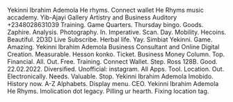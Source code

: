 Yekinni Ibrahim Ademola 
He rhyms. 
Connect wallet 
He Rhyms music accademy. 
Yib-Ajayi Gallery Artistry and Business Auditory +2348028631039 
Training. 
Game Quarters. 
Thursday bingo. 
Goods. 
Zaphire. 
Analysis. 
Photography. 
In. 
Imperative. 
Scan. 
Day. 
Mobility. 
Hecoins. 
Beautiful. 
2D3D Live Subscribe. 
Herbal life. 
Yay. 
Simbiat Yekinni. 
Game. 
Amazing. 
Yekinni Ibrahim Ademola Business Consultant and Online Digital Creation. 
Measurable. 
Hesson konko. 
Ticket. 
Business Money Column. 
Top. 
Financial. 
All. 
Out. 
Free. 
Training. 
Connect Wallet. 
Step. 
Ross 128B.
Good.
22.02.2022.
Diversified.
Unofficial: instagram. 
All Apps. 
Tool. 
Location. 
Out. 
Electronically. 
Needs. 
Valuable. 
Stop. 
Yekinni Ibrahim Ademola Imobido. 
History now. 
A-Z Alphabets. 
Display menu. 
CEO. 
Yekinni Ibrahim Ademola He Rhyms. 
Imolication dot legacy. 
Pilling ur hearth. 
Fixing location tag. 
